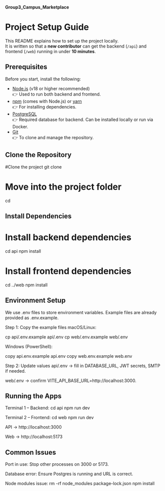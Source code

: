 **Group3_Campus_Marketplace**

# Project Setup Guide

This README explains how to set up the project locally.  
It is written so that a **new contributor** can get the backend (`/api`) and frontend (`/web`) running in under **10 minutes**.

## Prerequisites

Before you start, install the following:

- [Node.js](https://nodejs.org/) (v18 or higher recommended)  
  👉 Used to run both backend and frontend.  
- [npm](https://www.npmjs.com/) (comes with Node.js) or [yarn](https://yarnpkg.com/)  
  👉 For installing dependencies.  
- [PostgreSQL](https://www.postgresql.org/)  
  👉 Required database for backend. Can be installed locally or run via Docker.  
- [Git](https://git-scm.com/)  
  👉 To clone and manage the repository.  

## Clone the Repository
#Clone the project
git clone <your-repo-url>

# Move into the project folder
cd <repo-name>

## Install Dependencies
# Install backend dependencies
cd api
npm install

# Install frontend dependencies
cd ../web
npm install

## Environment Setup

We use .env files to store environment variables.
Example files are already provided as .env.example.

Step 1: Copy the example files
macOS/Linux:

cp api/.env.example api/.env
cp web/.env.example web/.env

Windows (PowerShell):

copy api\.env.example api\.env
copy web\.env.example web\.env

Step 2: Update values
api/.env → fill in DATABASE_URL, JWT secrets, SMTP if needed.

web/.env → confirm VITE_API_BASE_URL=http://localhost:3000.

## Running the Apps
Terminal 1 – Backend:
cd api
npm run dev

Terminal 2 – Frontend:
cd web
npm run dev

API → http://localhost:3000

Web → http://localhost:5173

## Common Issues

Port in use: Stop other processes on 3000 or 5173.

Database error: Ensure Postgres is running and URL is correct.

Node modules issue:
rm -rf node_modules package-lock.json
npm install
